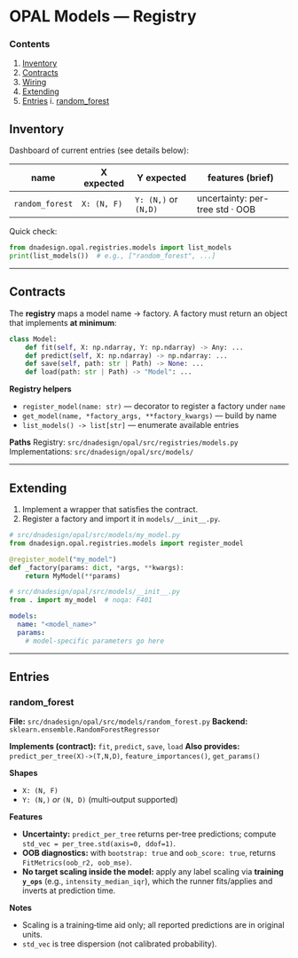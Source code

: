 # OPAL Models — Registry

### Contents

1. [Inventory](#inventory)
2. [Contracts](#contracts)
3. [Wiring](#wiring)
4. [Extending](#extending)
5. [Entries](#entries)
    i. [random\_forest](#random_forest)

## Inventory

Dashboard of current entries (see details below):

| name            | X expected  | Y expected           | features (brief)                                        |
| --------------- | ----------- | -------------------- | ------------------------------------------------------- |
| `random_forest` | `X: (N, F)` | `Y: (N,)` or `(N,D)` | uncertainty: per-tree std · OOB |

Quick check:

```python
from dnadesign.opal.registries.models import list_models
print(list_models())  # e.g., ["random_forest", ...]
```

---

## Contracts

The **registry** maps a model name → factory. A factory must return an object that implements **at minimum**:

```python
class Model:
    def fit(self, X: np.ndarray, Y: np.ndarray) -> Any: ...
    def predict(self, X: np.ndarray) -> np.ndarray: ...
    def save(self, path: str | Path) -> None: ...
    def load(path: str | Path) -> "Model": ...
```

**Registry helpers**

* `register_model(name: str)` — decorator to register a factory under `name`
* `get_model(name, *factory_args, **factory_kwargs)` — build by name
* `list_models() -> list[str]` — enumerate available entries

**Paths**
Registry: `src/dnadesign/opal/src/registries/models.py`
Implementations: `src/dnadesign/opal/src/models/`

---

## Extending

1. Implement a wrapper that satisfies the contract.
2. Register a factory and import it in `models/__init__.py`.

```python
# src/dnadesign/opal/src/models/my_model.py
from dnadesign.opal.registries.models import register_model

@register_model("my_model")
def _factory(params: dict, *args, **kwargs):
    return MyModel(**params)
```
```python
# src/dnadesign/opal/src/models/__init__.py
from . import my_model  # noqa: F401
```
```yaml
models:
  name: "<model_name>"
  params:
    # model‑specific parameters go here
```

---

## Entries

### random\_forest

**File:** `src/dnadesign/opal/src/models/random_forest.py`
**Backend:** `sklearn.ensemble.RandomForestRegressor`

**Implements (contract):** `fit`, `predict`, `save`, `load`
**Also provides:** `predict_per_tree(X)->(T,N,D)`, `feature_importances()`, `get_params()`

**Shapes**

* `X: (N, F)`
* `Y: (N,)` *or* `(N, D)` (multi‑output supported)

**Features**

* **Uncertainty:** `predict_per_tree` returns per-tree predictions; compute `std_vec = per_tree.std(axis=0, ddof=1)`.
* **OOB diagnostics:** with `bootstrap: true` and `oob_score: true`, returns `FitMetrics(oob_r2, oob_mse)`.
* **No target scaling inside the model:** apply any label scaling via **training `y_ops`** (e.g., `intensity_median_iqr`), which the runner fits/applies and inverts at prediction time.

**Notes**

* Scaling is a training‑time aid only; all reported predictions are in original units.
* `std_vec` is tree dispersion (not calibrated probability).
